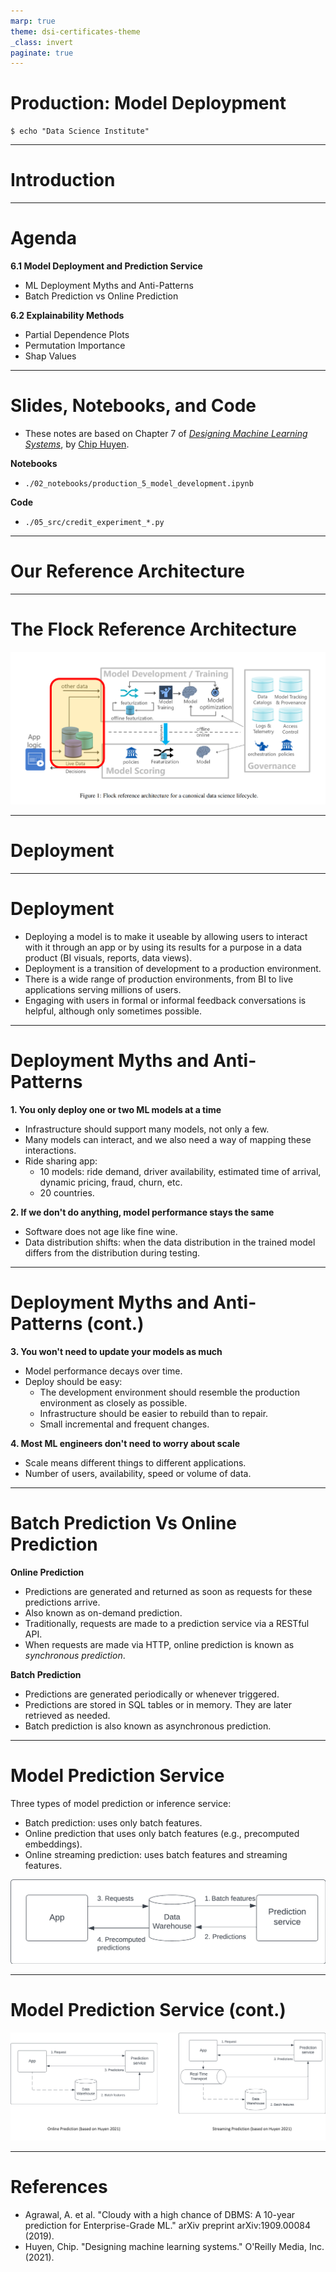 ```yaml
---
marp: true
theme: dsi-certificates-theme
_class: invert
paginate: true
---
```


# Production: Model Deploypment

```code
$ echo "Data Science Institute"
```
---

# Introduction

---

# Agenda

**6.1 Model Deployment and Prediction Service**
    
- ML Deployment Myths and Anti-Patterns
- Batch Prediction vs Online Prediction

**6.2 Explainability Methods**

- Partial Dependence Plots
- Permutation Importance
- Shap Values

---

# Slides, Notebooks, and Code

- These notes are based on Chapter 7 of [*Designing Machine Learning Systems*](https://huyenchip.com/books/), by [Chip Huyen](https://huyenchip.com/).

**Notebooks**

- `./02_notebooks/production_5_model_development.ipynb`

**Code**

- `./05_src/credit_experiment_*.py`

---

# Our Reference Architecture

---

# The Flock Reference Architecture

![w:1100](./images/flock_ref_arhitecture_highlighted.png)

<!-- Agrawal et al (2019) -->

---

# Deployment

---

# Deployment

- Deploying a model is to make it useable by allowing users to interact with it through an app or by using its results for a purpose in a data product (BI visuals, reports, data views).
- Deployment is a transition of development to a production environment. 
- There is a wide range of production environments, from BI to live applications serving millions of users.
- Engaging with users in formal or informal feedback conversations is helpful, although only sometimes possible.

---

# Deployment Myths and Anti-Patterns

**1. You only deploy one or two ML models at a time**

- Infrastructure should support many models, not only a few.
- Many models can interact, and we also need a way of mapping these interactions.
- Ride sharing app: 
    - 10 models: ride demand, driver availability, estimated time of arrival, dynamic pricing, fraud, churn, etc.
    - 20 countries.

**2. If we don't do anything, model performance stays the same**

- Software does not age like fine wine.
- Data distribution shifts: when the data distribution in the trained model differs from the distribution during testing.

---

# Deployment Myths and Anti-Patterns (cont.)

**3. You won't need to update your models as much**

- Model performance decays over time.
- Deploy should be easy:
    - The development environment should resemble the production environment as closely as possible.
    - Infrastructure should be easier to rebuild than to repair.
    - Small incremental and frequent changes.

**4. Most ML engineers don't need to worry about scale**

- Scale means different things to different applications.
- Number of users, availability, speed or volume of data.

---

# Batch Prediction Vs Online Prediction

**Online Prediction**

- Predictions are generated and returned as soon as requests for these predictions arrive.
- Also known as on-demand prediction.
- Traditionally, requests are made to a prediction service via a RESTful API.
- When requests are made via HTTP, online prediction is known as *synchronous prediction*. 

**Batch Prediction**

- Predictions are generated periodically or whenever triggered.
- Predictions are stored in SQL tables or in memory. They are later retrieved as needed.
- Batch prediction is also known as asynchronous prediction.

---

# Model Prediction Service

Three types of model prediction or inference service:

- Batch prediction: uses only batch features.
- Online prediction that uses only batch features (e.g., precomputed embeddings).
- Online streaming prediction: uses batch features and streaming features.

![bg right:50% w:500](./images/batch_prediction.png)

<!-- Batch Prediction (based on Huyen 2021) -->

---

# Model Prediction Service (cont.)

![w:1100](./images/model_prediction_service_comp.png)

<!-- Online Prediction (based on Huyen 2021) -->
<!-- Streaming Prediction (based on Huyen 2021) -->

---

# References

- Agrawal, A. et al. "Cloudy with a high chance of DBMS: A 10-year prediction for Enterprise-Grade ML." arXiv preprint arXiv:1909.00084 (2019).
- Huyen, Chip. "Designing machine learning systems." O'Reilly Media, Inc.(2021).
